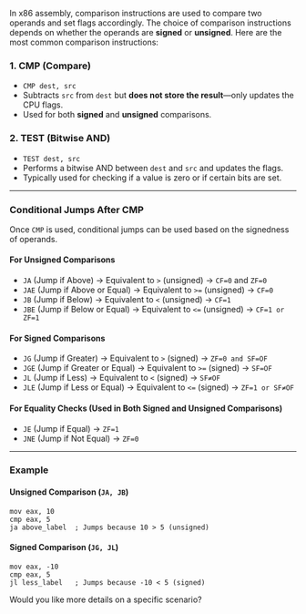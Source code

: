 In x86 assembly, comparison instructions are used to compare two operands and set flags accordingly. The choice of comparison instructions depends on whether the operands are **signed** or **unsigned**. Here are the most common comparison instructions:

### 1. **CMP (Compare)**
   - `CMP dest, src`  
   - Subtracts `src` from `dest` but **does not store the result**—only updates the CPU flags.
   - Used for both **signed** and **unsigned** comparisons.

### 2. **TEST (Bitwise AND)**
   - `TEST dest, src`  
   - Performs a bitwise AND between `dest` and `src` and updates the flags.
   - Typically used for checking if a value is zero or if certain bits are set.

---

### **Conditional Jumps After CMP**
Once `CMP` is used, conditional jumps can be used based on the signedness of operands.

#### **For Unsigned Comparisons**
- `JA`  (Jump if Above) → Equivalent to `>` (unsigned) → `CF=0` and `ZF=0`
- `JAE` (Jump if Above or Equal) → Equivalent to `>=` (unsigned) → `CF=0`
- `JB`  (Jump if Below) → Equivalent to `<` (unsigned) → `CF=1`
- `JBE` (Jump if Below or Equal) → Equivalent to `<=` (unsigned) → `CF=1 or ZF=1`

#### **For Signed Comparisons**
- `JG`  (Jump if Greater) → Equivalent to `>` (signed) → `ZF=0 and SF=OF`
- `JGE` (Jump if Greater or Equal) → Equivalent to `>=` (signed) → `SF=OF`
- `JL`  (Jump if Less) → Equivalent to `<` (signed) → `SF≠OF`
- `JLE` (Jump if Less or Equal) → Equivalent to `<=` (signed) → `ZF=1 or SF≠OF`

#### **For Equality Checks (Used in Both Signed and Unsigned Comparisons)**
- `JE`  (Jump if Equal) → `ZF=1`
- `JNE` (Jump if Not Equal) → `ZF=0`

---

### **Example**
#### **Unsigned Comparison (`JA, JB`)**
```assembly
mov eax, 10
cmp eax, 5
ja above_label  ; Jumps because 10 > 5 (unsigned)
```

#### **Signed Comparison (`JG, JL`)**
```assembly
mov eax, -10
cmp eax, 5
jl less_label   ; Jumps because -10 < 5 (signed)
```

Would you like more details on a specific scenario?